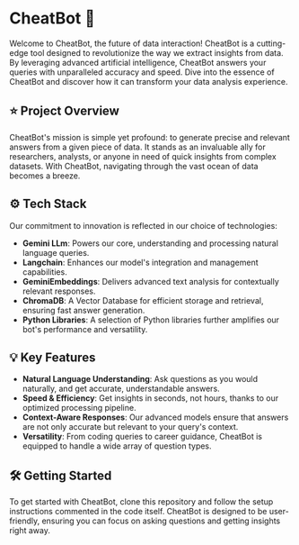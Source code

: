 # CheatBot :robot:

Welcome to CheatBot, the future of data interaction! CheatBot is a cutting-edge tool designed to revolutionize the way we extract insights from data. By leveraging advanced artificial intelligence, CheatBot answers your queries with unparalleled accuracy and speed. Dive into the essence of CheatBot and discover how it can transform your data analysis experience.

## :star: Project Overview

CheatBot's mission is simple yet profound: to generate precise and relevant answers from a given piece of data. It stands as an invaluable ally for researchers, analysts, or anyone in need of quick insights from complex datasets. With CheatBot, navigating through the vast ocean of data becomes a breeze.

## :gear: Tech Stack

Our commitment to innovation is reflected in our choice of technologies:

- **Gemini LLm**: Powers our core, understanding and processing natural language queries.
- **Langchain**: Enhances our model's integration and management capabilities.
- **GeminiEmbeddings**: Delivers advanced text analysis for contextually relevant responses.
- **ChromaDB**: A Vector Database for efficient storage and retrieval, ensuring fast answer generation.
- **Python Libraries**: A selection of Python libraries further amplifies our bot's performance and versatility.

## :bulb: Key Features

- **Natural Language Understanding**: Ask questions as you would naturally, and get accurate, understandable answers.
- **Speed & Efficiency**: Get insights in seconds, not hours, thanks to our optimized processing pipeline.
- **Context-Aware Responses**: Our advanced models ensure that answers are not only accurate but relevant to your query's context.
- **Versatility**: From coding queries to career guidance, CheatBot is equipped to handle a wide array of question types.

## :hammer_and_wrench: Getting Started

To get started with CheatBot, clone this repository and follow the setup instructions commented in the code itself. CheatBot is designed to be user-friendly, ensuring you can focus on asking questions and getting insights right away.

